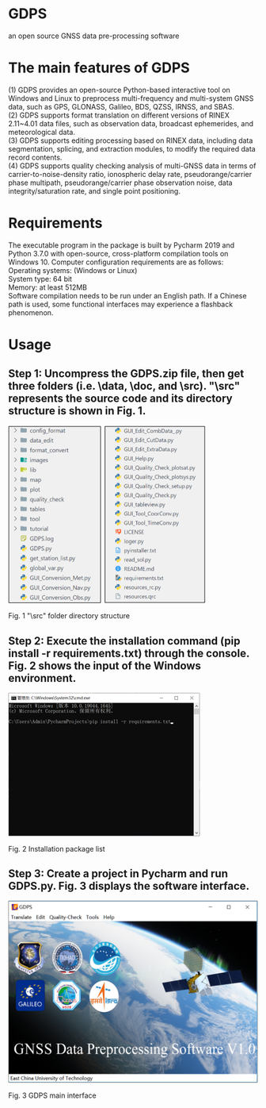 <!--
 * @Author: huweijian 1494170841@qq.com
 * @Date: 2024-06-14 11:28:02
 * @LastEditors: huweijian 1494170841@qq.com
 * @LastEditTime: 2024-07-15 15:24:12
 * @FilePath: \GDPS_v1a_2\src\README.md
 * @Description: 这是默认设置,请设置`customMade`, 打开koroFileHeader查看配置 进行设置: https://github.com/OBKoro1/koro1FileHeader/wiki/%E9%85%8D%E7%BD%AE
-->

# GDPS
an open source GNSS data pre-processing software
# The main features of GDPS
(1) GDPS provides an open-source Python-based interactive tool on Windows and Linux to preprocess multi-frequency and multi-system GNSS data, such as GPS, GLONASS, Galileo, BDS, QZSS, IRNSS, and SBAS.  
(2) GDPS supports format translation on different versions of RINEX 2.11~4.01 data files, such as observation data, broadcast ephemerides, and meteorological data.  
(3) GDPS supports editing processing based on RINEX data, including data segmentation, splicing, and extraction modules, to modify the required data record contents.  
(4) GDPS supports quality checking analysis of multi-GNSS data in terms of carrier-to-noise-density ratio, ionospheric delay rate, pseudorange/carrier phase multipath, pseudorange/carrier phase observation noise, data integrity/saturation rate, and single point positioning.

# Requirements
The executable program in the package is built by Pycharm 2019 and Python 3.7.0 with open-source, cross-platform compilation tools on Windows 10. Computer configuration requirements are as follows:  
Operating systems: (Windows or Linux)  
System type: 64 bit  
Memory: at least 512MB  
Software compilation needs to be run under an English path. If a Chinese path is used, some functional interfaces may experience a flashback phenomenon. 
# Usage
## Step 1: Uncompress the GDPS.zip file, then get three folders (i.e. \data, \doc, and \src). "\src" represents the source code and its directory structure is shown in Fig. 1. 
<img src="images/fig1.png" alt="KPL" style="zoom:50%;" />

Fig. 1 "\src" folder directory structure
## Step 2: Execute the installation command (pip install -r requirements.txt) through the console. Fig. 2 shows the input of the Windows environment.
<img src="images/fig2.png" alt="KPL" style="zoom:50%;" />

Fig. 2 Installation package list
## Step 3: Create a project in Pycharm and run GDPS.py. Fig. 3 displays the software interface.
<img src="images/fig3.png" alt="KPL" style="zoom:50%;" /> 

Fig. 3 GDPS main interface
